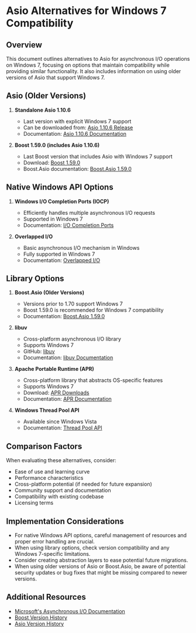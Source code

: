 # Asio Alternatives for Windows 7 Compatibility

## Overview

This document outlines alternatives to Asio for asynchronous I/O operations on Windows 7, focusing on options that maintain compatibility while providing similar functionality. It also includes information on using older versions of Asio that support Windows 7.

## Asio (Older Versions)

1. **Standalone Asio 1.10.6**
   - Last version with explicit Windows 7 support
   - Can be downloaded from: [Asio 1.10.6 Release](https://github.com/chriskohlhoff/asio/releases/tag/asio-1-10-6)
   - Documentation: [Asio 1.10.6 Documentation](https://think-async.com/Asio/asio-1.10.6/doc/)

2. **Boost 1.59.0 (includes Asio 1.10.6)**
   - Last Boost version that includes Asio with Windows 7 support
   - Download: [Boost 1.59.0](https://www.boost.org/users/history/version_1_59_0.html)
   - Boost.Asio documentation: [Boost.Asio 1.59.0](https://www.boost.org/doc/libs/1_59_0/doc/html/boost_asio.html)

## Native Windows API Options

1. **Windows I/O Completion Ports (IOCP)**
   - Efficiently handles multiple asynchronous I/O requests
   - Supported in Windows 7
   - Documentation: [I/O Completion Ports](https://docs.microsoft.com/en-us/windows/win32/fileio/i-o-completion-ports)

2. **Overlapped I/O**
   - Basic asynchronous I/O mechanism in Windows
   - Fully supported in Windows 7
   - Documentation: [Overlapped I/O](https://docs.microsoft.com/en-us/windows/win32/fileio/overlapped-i-o)

## Library Options

1. **Boost.Asio (Older Versions)**
   - Versions prior to 1.70 support Windows 7
   - Boost 1.59.0 is recommended for Windows 7 compatibility
   - Documentation: [Boost.Asio 1.59.0](https://www.boost.org/doc/libs/1_59_0/doc/html/boost_asio.html)

2. **libuv**
   - Cross-platform asynchronous I/O library
   - Supports Windows 7
   - GitHub: [libuv](https://github.com/libuv/libuv)
   - Documentation: [libuv Documentation](http://docs.libuv.org/)

3. **Apache Portable Runtime (APR)**
   - Cross-platform library that abstracts OS-specific features
   - Supports Windows 7
   - Download: [APR Downloads](https://apr.apache.org/download.cgi)
   - Documentation: [APR Documentation](https://apr.apache.org/docs/apr/1.7/)

4. **Windows Thread Pool API**
   - Available since Windows Vista
   - Documentation: [Thread Pool API](https://docs.microsoft.com/en-us/windows/win32/procthread/thread-pool-api)

## Comparison Factors

When evaluating these alternatives, consider:

- Ease of use and learning curve
- Performance characteristics
- Cross-platform potential (if needed for future expansion)
- Community support and documentation
- Compatibility with existing codebase
- Licensing terms

## Implementation Considerations

- For native Windows API options, careful management of resources and proper error handling are crucial.
- When using library options, check version compatibility and any Windows 7-specific limitations.
- Consider creating abstraction layers to ease potential future migrations.
- When using older versions of Asio or Boost.Asio, be aware of potential security updates or bug fixes that might be missing compared to newer versions.

## Additional Resources

- [Microsoft's Asynchronous I/O Documentation](https://docs.microsoft.com/en-us/windows/win32/fileio/asynchronous-i-o)
- [Boost Version History](https://www.boost.org/users/history/)
- [Asio Version History](https://think-async.com/Asio/asio-1.28.0/doc/asio/history.html)